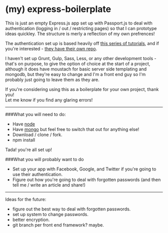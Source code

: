 # (my) express-boilerplate
This is just an empty Express.js app set up with Passport.js to deal with authentication (logging in / out / restricting pages) so that I can prototype ideas quickley.  The structure is merly a reflection of my own prefrences!

The authentication set up is based heavily off [this series of tutorials](https://scotch.io/tutorials/easy-node-authentication-setup-and-local), and if you're interested - [they have their own repo](https://github.com/scotch-io/easy-node-authentication).

I haven't set up Grunt, Gulp, Sass, Less, or any other development tools - that's on purpose, to give the option of choice at the start of a project, although it does have moustach for basic server side templating and mongodb, but they're easy to change and I'm a front end guy so I'm probably just going to leave them as they are.

If you're considering using this as a boilerplate for your own project, thank you!  
Let me know if you find any glaring errors!

---

###What you will need to do:

* Have [node](https://nodejs.org/)
* Have [mongo](https://www.mongodb.org/) but feel free to switch that out for anything else!
* Download / clone / fork.
* npm install

Tada! you're all set up!

###What you will probably want to do

* Set up your app with Facebook, Google, and Twitter if you're going to use their authentication.
* Figure out how you're going to deal with forgotten passwords (and then tell me / write an article and share!)

---

Ideas for the future:

* figure out the best way to deal with forgotten passwords.
* set up system to change passwords.
* better encryption.
* git branch per front end framework? maybe.